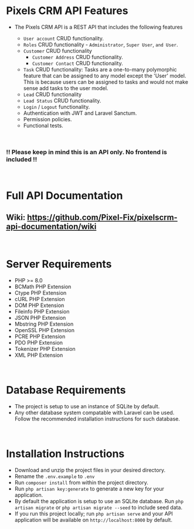 # **Pixels CRM API Features**

-   The Pixels CRM API is a REST API that includes the following features

    -   `User account` CRUD functionality.
    -   `Roles` CRUD functionality - `Administrator`, `Super User`, `and User`.
    -   `Customer` CRUD functionality
        -   `Customer Address` CRUD functionality.
        -   `Customer Contact` CRUD functionality.
    -   `Task` CRUD functionality: Tasks are a one-to-many polymorphic feature that can be assigned to any model except the 'User' model. This is because users can be assigned to tasks and would not make sense add tasks to the user model.
    -   `Lead` CRUD functionality
    -   `Lead Status` CRUD functionality.
    -   `Login` / `Logout` functionality.
    -   Authentication with JWT and Laravel Sanctum.
    -   Permission policies.
    -   Functional tests.

&nbsp;

### **!! Please keep in mind this is an API only. No frontend is included !!**

&nbsp;

# **Full API Documentation**

## **Wiki**: https://github.com/Pixel-Fix/pixelscrm-api-documentation/wiki

&nbsp;

# **Server Requirements**

-   PHP >= 8.0
-   BCMath PHP Extension
-   Ctype PHP Extension
-   cURL PHP Extension
-   DOM PHP Extension
-   Fileinfo PHP Extension
-   JSON PHP Extension
-   Mbstring PHP Extension
-   OpenSSL PHP Extension
-   PCRE PHP Extension
-   PDO PHP Extension
-   Tokenizer PHP Extension
-   XML PHP Extension

&nbsp;

# **Database Requirements**

-   The project is setup to use an instance of SQLite by default.
-   Any other database system compatable with Laravel can be used. Follow the recommended installation instructions for such database.

&nbsp;

# **Installation Instructions**

-   Download and unzip the project files in your desired directory.
-   Rename the `.env.example` to `.env`
-   Run `composer install` from within the project directory.
-   Run `php artisan key:generate` to generate a new key for your application.
-   By default the application is setup to use an SQLite database. Run `php artisan migrate` or `php artisan migrate --seed` to include seed data.
-   If you run this project locally; run `php artisan serve` and your API application will be available on `http://localhost:8000` by default.
